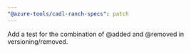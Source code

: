 ```yaml
---
"@azure-tools/cadl-ranch-specs": patch
---
```


Add a test for the combination of @added and @removed in versioning/removed.
